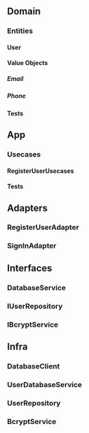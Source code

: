 #

## Domain

### Entities

#### User

#### Value Objects

##### Email

##### Phone

#### Tests

## App

### Usecases

#### RegisterUserUsecases

#### Tests

## Adapters

### RegisterUserAdapter

### SignInAdapter

## Interfaces

### DatabaseService

### IUserRepository

### IBcryptService

## Infra

### DatabaseClient

### UserDatabaseService

### UserRepository

### BcryptService
